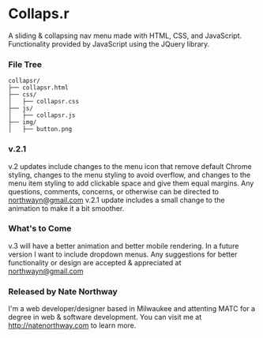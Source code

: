 # Collaps.r
A sliding &amp; collapsing nav menu made with HTML, CSS, and JavaScript.
Functionality provided by JavaScript using the JQuery library.   

### File Tree
```
collapsr/
├── collapsr.html
├── css/
│   ├── collapsr.css
├── js/
│   ├── collapsr.js
├── img/
│   ├── button.png
```
### v.2.1
v.2 updates include changes to the menu icon that remove default Chrome styling, changes to the menu styling to avoid overflow, and changes to the menu item styling to add clickable space and give them equal margins. 
Any questions, comments, concerns, or otherwise can be directed to northwayn@gmail.com
v.2.1 update includes a small change to the animation to make it a bit smoother. 

### What's to Come
v.3 will have a better animation and better mobile rendering. In a future version I want to include dropdown menus. Any suggestions for better functionality or design are accepted & appreciated at northwayn@gmail.com

### Released by Nate Northway
I'm a web developer/designer based in Milwaukee and attenting MATC for a degree in web & software development. You can visit me at http://natenorthway.com to learn more. 
